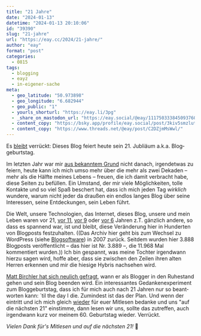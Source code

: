 ```yaml
---
title: "21 Jahre"
date: "2024-01-13"
datetime: "2024-01-13 20:10:06"
id: "39390"
slug: "21-jahre"
url: "https://eay.cc/2024/21-jahre/"
author: "eay"
format: "post"
categories:
  - 0815
tags:
  - blogging
  - eayz
  - in-eigener-sache
meta:
  - geo_latitude: "50.973898"
  - geo_longitude: "6.682944"
  - geo_public: "1"
  - yourls_shorturl: "https://eay.li/3pg"
  - _share_on_mastodon_url: "https://eay.social/@eay/111750333845093760"
  - content_copy: "https://bsky.app/profile/eay.social/post/3kiv5smzlut2e"
  - content_copy: "https://www.threads.net/@eay/post/C2DZjmMsWwl/"
---
```


Es [bleibt](https://eay.cc/2013/10-jahre-eayz/) verrückt: Dieses Blog feiert heute sein 21. Jubliäum a.k.a. Blog­geburts­tag.

Im letzten Jahr war mir [aus bekanntem Grund](https://eay.cc/2024/mama/) nicht danach, irgendetwas zu feiern, heute kann ich mich umso mehr über die mehr als zwei Dekaden – mehr als die Hälfte meines Lebens – freuen, die ich damit verbracht habe, diese Seiten zu befüllen. Ein Umstand, der mir viele Möglichkeiten, tolle Kontakte und so viel Spaß beschert hat, dass ich mich jeden Tag _wirklich_ wundere, warum nicht jeder da draußen ein endlos langes Blog über seine Interessen, seine Entdeckungen, sein Leben führt.

Die Welt, unsere Technologien, das Internet, dieses Blog, unsere und mein Leben waren vor 21, [vor 11](https://eay.cc/2013/10-jahre-eayz/), [vor 9](https://eay.cc/2015/12-jahre/) oder [vor 6](https://eay.cc/2018/15-jahre/) Jahren z.T. gänzlich andere, so dass es spannend war, ist und bleibt, diese Veränderung hier in Hunderten von Blogposts festzuhalten. ((Das Archiv hier geht bis zum Wechsel zu WordPress (siehe [Blogsoftware](https://eay.cc/2015/blogsoftware/)) in 2007 zurück. Seitdem wurden hier 3.888 Blogposts veröffentlicht – das hier ist Nr. 3.889 –, die 11.968 Mal kommentiert wurden.)) Ich bin gespannt, was meine Tochter irgendwann hierzu sagen wird, hoffe aber, dass sie zwischen den Zeilen ihren alten Herren erkennen und mir die hiesige Hybris nachsehen wird.

[Matt Birchler hat sich neulich gefragt](https://birchtree.me/blog/when-am-i-going-to-retire-birchtree/), wann er als Blogger in den Ruhestand gehen und sein Blog beenden wird. Ein interessantes Gedanken­experiment zum Blog­geburts­tag, dass ich für mich auch nach 21 Jahren nur so beant­worten kann: ´til the day I die. Zumindest ist das der Plan. Und wenn der eintritt und ich mich gleich [wieder](https://eay.cc/2019/16-jahre/) für euer Mitlesen bedanke und uns "auf die nächsten 21" einstimme, dann lesen wir uns, sollte das zutreffen, auch irgend­wann kurz vor meinem 60. Geburts­tag wieder. Verrückt.

_Vielen Dank für's Mitlesen und auf die nächsten 21!_ 🎉
